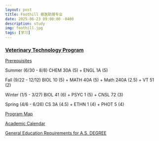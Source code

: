 ```yaml
---
layout: post
title: Foothill 兽医助理专业
date: 2025-06-23 09:00:00 -0400
description: study
img: foothill.jpg
tags: [学习]
---
```





### <a href="https://foothill.edu/vettech/" target="_blank">Veterinary Technology Program</a>

<a href="https://foothill.edu/vettech/prereq.html" target="_blank">Prerequisites </a>

Summer (6/30 - 8/8) CHEM 30A (5) + ENGL 1A (5)


Fall (9/22 - 12/12) BIOL 10 (5) + MATH 40A (5) + Math 240A (2.5) + VT 51 (2)


Winter (1/5 - 3/27) BIOL 41 (6)  + PSYC 1 (5) + CNSL 72 (3)


Spring (4/6 - 6/26) CS 3A (4.5) + ETHN 1 (4) + PHOT 5 (4)



<a href="https://foothill.programmapper.com/academics/interest-clusters/4599380c-55e7-4e19-96eb-8943fb25c7be/programs/f726d449-f562-05c3-cfd4-c3bb366731c4" target="_blank"> Program Map</a> 

<a href="https://foothill.edu/calendar/index.html" target="_blank"> Academic Calendar</a>

<a href="https://foothill.edu/counseling/pdf/aa-advising-fall2025-summer2026.pdf" target="_blank">General Education Requirements for A.S. DEGREE</a>





<!--

<br>

<a href="{{ site.url }}{{ site.baseurl }}/course/2023-06-26-khan-biology-note" target="_blank"> Khan Biology 笔记</a>


-->